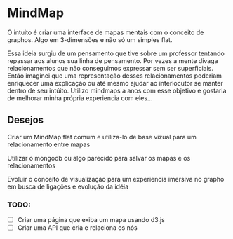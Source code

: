 # MindMap
O intuito é criar uma interface de mapas mentais com o conceito de graphos. Algo em 3-dimensões e não só um simples flat.

Essa ideia surgiu de um pensamento que tive sobre um professor tentando repassar aos alunos sua linha de pensamento. Por vezes a mente divaga relacionamentos que não conseguimos expressar sem ser superficiais. Então imaginei que uma representação desses relacionamentos poderiam enriquecer uma explicação ou até mesmo ajudar ao interlocutor se manter dentro de seu intúito.
Utilizo mindmaps a anos com esse objetivo e gostaria de melhorar minha própria experiencia com eles...

## Desejos
Criar um MindMap flat comum e utiliza-lo de base vizual para um relacionamento entre mapas

Utilizar o mongodb ou algo parecido para salvar os mapas e os relacionamentos

Evoluir o conceito de visualização para um experiencia imersiva no grapho em busca de ligações e evolução da idéia  


### TODO:
- [ ] Criar uma página que exiba um mapa usando d3.js
- [ ] Criar uma API que cria e relaciona os nós